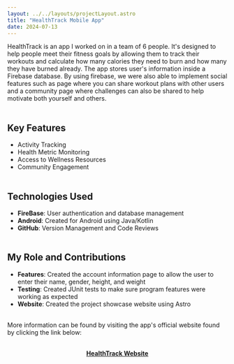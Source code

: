 ```yaml
---
layout: ../../layouts/projectLayout.astro
title: "HealthTrack Mobile App"
date: 2024-07-13
---
```


HealthTrack is an app I worked on in a team of 6 people. It's designed to help people meet their fitness goals by allowing them to track their workouts and calculate how many calories they need to burn and how many they have burned already. The app stores user's information inside a Firebase database. By using firebase, we were also able to implement social features such as page where you can share workout plans with other users and a community page where challenges can also be shared to help motivate both yourself and others. 
<br/><br/>

## Key Features
- Activity Tracking
- Health Metric Monitoring
- Access to Wellness Resources
- Community Engagement
<br/><br/>

## Technologies Used
- **FireBase**: User authentication and database management
- **Android**: Created for Android using Java/Kotlin
- **GitHub**: Version Management and Code Reviews
<br/><br/>

## My Role and Contributions
- **Features**: Created the account information page to allow the user to enter their name, gender, height, and weight
- **Testing**: Created JUnit tests to make sure program features were working as expected
- **Website**: Created the project showcase website using Astro
<br/><br/>

More information can be found by visiting the app's official website found by clicking the link below:
<br/><br/>

<p style="text-align: center; font-weight: bold;">
  <u><a href="https://rkozyak.github.io/CS2340A_Team6/">HealthTrack Website</a><u>
</p>